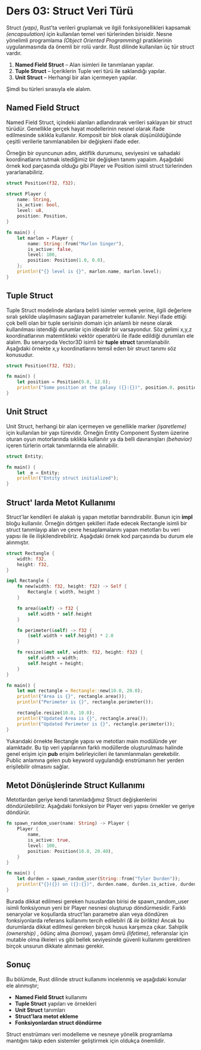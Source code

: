 # Ders 03: Struct Veri Türü

Struct _(yapı)_, Rust'ta verileri gruplamak ve ilgili fonksiyonellikleri kapsamak _(encapsulation)_ için kullanılan
temel veri türlerinden birisidir. Nesne yönelimli programlama _(Object Oriented Programming)_ pratiklerinin
uygulanmasında da önemli bir rolü vardır. Rust dilinde kullanılan üç tür struct vardır.

1. **Named Field Struct** – Alan isimleri ile tanımlanan yapılar.
2. **Tuple Struct** – İçeriklerin Tuple veri türü ile saklandığı yapılar.
3. **Unit Struct** – Herhangi bir alan içermeyen yapılar.

Şimdi bu türleri sırasıyla ele alalım.

## Named Field Struct

Named Field Struct, içindeki alanları adlandırarak verileri saklayan bir struct türüdür. Genellikle gerçek hayat
modellerinin nesnel olarak ifade edilmesinde sıklıkla kullanılır. Komposit bir blok olarak düşünüldüğünde çeşitli
verilerle tanımlanabilen bir değişkeni ifade eder.

Örneğin bir oyuncunun adını, aktiflik durumunu, seviyesini ve sahadaki koordinatlarını tutmak istediğimiz bir değişken
tanımı yapalım. Aşağıdaki örnek kod parçasında olduğu gibi Player ve Position isimli struct türlerinden
yararlanabiliriz.

```rust
struct Position(f32, f32);

struct Player {
    name: String,
    is_active: bool,
    level: u8,
    position: Position,
}

fn main() {
    let marlon = Player {
        name: String::from("Marlon Singer"),
        is_active: false,
        level: 100,
        position: Position(1.0, 0.0),
    };
    println!("{} level is {}", marlon.name, marlon.level);
}
```

## Tuple Struct

Tuple Struct modelinde alanlara belirli isimler vermek yerine, ilgili değerlere sıralı şekilde ulaşılmasını sağlayan
parametreler kullanılır. Neyi ifade ettiği çok belli olan bir tuple serisinin domain için anlamlı bir nesne olarak
kullanılması istendiği durumlar için idealdir bir varsayondur. Söz gelimi x,y,z koordinatlarının matemtikteki vektör
operatörü ile ifade edildiği durumları ele alalım. Bu senaryoda Vector3D isimli bir **tuple struct** tanımlanabilir.
Aşağıdaki örnekte x,y koordinatlarını temsil eden bir struct tanımı söz konusudur.

```rust
struct Position(f32, f32);

fn main() {
    let position = Position(9.0, 12.0);
    println!("Some position at the galaxy ({}:{})", position.0, position.1);
}
```

## Unit Struct

Unit Struct, herhangi bir alan içermeyen ve genellikle marker _(işaretleme)_ için kullanılan bir yapı türevidir. Örneğin
Entity Component System üzerine oturan oyun motorlarında sıklıkla kullanılır ya da belli davranışları _(behavior)_
içeren türlerin ortak tanımlarında ele alınabilir.

```rust
struct Entity;

fn main() {
    let _e = Entity;
    println!("Entity struct initialized");
}
```

## Struct' larda Metot Kullanımı

Struct'lar kendileri ile alakalı iş yapan metotlar barındırabilir. Bunun için **impl** bloğu kullanılır. Örneğin dörtgen
şekilleri ifade edecek Rectangle isimli bir struct tanımlayıp alan ve çevre hesaplamalarını yapan metotları bu veri
yapısı ile ile ilişkilendirebiliriz. Aşağıdaki örnek kod parçasında bu durum ele alınmıştır.

```rust
struct Rectangle {
    width: f32,
    height: f32,
}

impl Rectangle {
    fn new(width: f32, height: f32) -> Self {
        Rectangle { width, height }
    }

    fn area(&self) -> f32 {
        self.width * self.height
    }

    fn perimeter(&self) -> f32 {
        (self.width + self.height) * 2.0
    }

    fn resize(&mut self, width: f32, height: f32) {
        self.width = width;
        self.height = height;
    }
}

fn main() {
    let mut rectangle = Rectangle::new(10.0, 20.0);
    println!("Area is {}", rectangle.area());
    println!("Perimeter is {}", rectangle.perimeter());

    rectangle.resize(10.0, 10.0);
    println!("Updated Area is {}", rectangle.area());
    println!("Updated Perimeter is {}", rectangle.perimeter());
}
```

Yukarıdaki örnekte Rectangle yapısı ve metotları main modülünde yer alamktadır. Bu tip veri yapılarının farklı
modüllerde oluşturulması halinde genel erişim için **pub** erişim belirleyicileri ile tanımlanmaları gerekebilir. Public
anlamına gelen pub keyword uygulandığı enstrümanın her yerden erişilebilir olmasını sağlar.

## Metot Dönüşlerinde Struct Kullanımı

Metotlardan geriye kendi tanımladığımız Struct değişkenlerini döndürülebiliriz. Aşağıdaki fonksiyon bir Player
veri yapısı örnekler ve geriye döndürür.

```rust
fn spawn_random_user(name: String) -> Player {
    Player {
        name,
        is_active: true,
        level: 100,
        position: Position(10.0, 20.40),
    }
}

fn main() {
    let durden = spawn_random_user(String::from("Tyler Durden"));
    println!("{}({}) on ({}:{})", durden.name, durden.is_active, durden.position.0, durden.position.1);
}
```

Burada dikkat edilmesi gereken hususlardan birisi de spawn_random_user isimli fonksiyonun yeni bir Player nesnesi
oluşturup döndürmesidir. Farklı senaryolar ve koşullarda struct'ları parametre alan veya döndüren fonksiyonlarda
referans kullanımı tercih edilebilri _(& ile birlikte)_ Ancak bu durumlarda dikkat edilmesi gereken birçok husus
karşımıza çıkar. Sahiplik _(ownership)_ , ödünç alma _(borrow)_, yaşam ömrü _(lifetime)_, referanslar için mutable olma
ilkeleri vs gibi bellek seviyesinde güvenli kullanımı gerektiren birçok unsurun dikkate alınması gerekir.

## Sonuç

Bu bölümde, Rust dilinde struct kullanımı incelenmiş ve aşağıdaki konular ele alınmıştır;

- **Named Field Struct** kullanımı
- **Tuple Struct** yapıları ve örnekleri
- **Unit Struct** tanımları
- **Struct'lara metot ekleme**
- **Fonksiyonlardan struct döndürme**

Struct enstrümanı veri modelleme ve nesneye yönelik programlama mantığını takip eden sistemler geliştirmek için
oldukça önemlidir.
